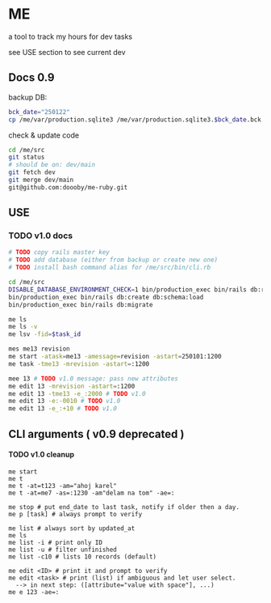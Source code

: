 # ME
a tool to track my hours for dev tasks

see USE section to see current dev

## Docs 0.9
backup DB:
```bash
bck_date="250122"
cp /me/var/production.sqlite3 /me/var/production.sqlite3.$bck_date.bck
```

check & update code
```bash
cd /me/src
git status
# should be on: dev/main
git fetch dev
git merge dev/main
git@github.com:doooby/me-ruby.git
```



## USE
### TODO v1.0 docs
```bash
# TODO copy rails master key
# TODO add database (either from backup or create new one)
# TODO install bash command alias for /me/src/bin/cli.rb

cd /me/src
DISABLE_DATABASE_ENVIRONMENT_CHECK=1 bin/production_exec bin/rails db:reset
bin/production_exec bin/rails db:create db:schema:load
bin/production_exec bin/rails db:migrate

me ls
me ls -v
me lsv -fid=$task_id

mes me13 revision
me start -atask=me13 -amessage=revision -astart=250101:1200
me task -tme13 -mrevision -astart=:1200

mee 13 # TODO v1.0 message: pass new attributes
me edit 13 -mrevision -astart=:1200
me edit 13 -tme13 -e_:2000 # TODO v1.0
me edit 13 -e:-0010 # TODO v1.0
me edit 13 -e_:+10 # TODO v1.0

```

## CLI arguments ( v0.9 deprecated )
#### TODO v1.0 cleanup
```
me start
me t
me t -at=t123 -am="ahoj karel"
me t -at=me7 -as=:1230 -am"delam na tom" -ae=:

me stop # put end_date to last task, notify if older then a day.
me p [task] # always prompt to verify

me list # always sort by updated_at
me ls
me list -i # print only ID
me list -u # filter unfinished
me list -c10 # lists 10 records (default)

me edit <ID> # print it and prompt to verify
me edit <task> # print (list) if ambiguous and let user select.
  --> in next step: ([attribute="value with space"], ...)
me e 123 -ae=:
```


